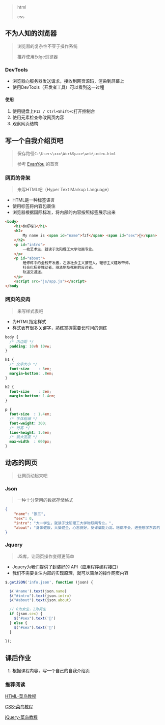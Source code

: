 > html
>
> css

## 不为人知的浏览器

> 浏览器的复杂性不亚于操作系统
>
> 推荐使用Edge浏览器

### DevTools

- 浏览器向服务器发送请求，接收到网页源码，渲染到屏幕上
- 使用DevTools（开发者工具）可以看到这一过程

#### 使用

1. 使用键盘上`F12 / Ctrl+Shift+C`打开控制台
2. 使用元素检查修改网页内容
3. 观察网页结构

## 写一个自我介绍页吧

> 保存路径`C:\Users\xxx\WorkSpace\web\index.html`
>
> 参考 [EvanYou](https://evanyou.me/) 的首页

### 网页的骨架

> 来写HTML吧（Hyper Text Markup Language）

- HTML是一种标签语言
- 使用标签将内容包裹住
- 浏览器根据国际标准，将内部的内容按照标签展示出来

```html
<body>
	<h1>你好呀👋</h1>
	<h2>
		My name is <span id="name">fzf</span> <span id="sex">👦</span>
	</h2>
	<p id="intro">
		一枚艺术生，就读于沈阳理工大学动画专业。
	</p>
	<p id="about">
		是修炼中的全栈开发者，左派社会主义接班人，理想主义建政带师。
		社会化抚养推动者，继承制及死刑的反对者。
		轨道交通迷。
	</p>
	<script src="js/app.js"></script>
</body
```

### 网页的皮肉

> 来写样式表吧

- 为HTML指定样式
- 样式表有很多关键字，熟练掌握需要长时间的训练

```css
body {
  /* 内边距 */
  padding: 10vh 10vw;
}

h1 {
  /* 文字大小 */
  font-size    : 3em;
  margin-bottom: .8em;
}

h2 {
  font-size    : 2em;
  margin-bottom: 1.4em;
}

p {
  font-size  : 1.4em;
  /* 字体粗细 */
  font-weight: 300;
  /* 行高 */
  line-height: 1.6em;
  /* 最大宽度 */
  max-width  : 600px;
}
```

## 动态的网页

> 让网页动起来吧

### Json

> 一种十分常用的数据存储格式

```json
{
    "name": "张三",
    "sex": 0,
    "intro": "大一学生，就读于沈阳理工大学物联网专业。",
    "about": "身体健康，大脑健全，心态良好，反诈骗能力高。啥都不会，进去想学东西的，emmmm没了。"
}
```

### Jquery

> JS库，让网页操作变得更简单

- Jquery为我们提供了封装好的 API（应用程序编程接口）
- 我们不需要关注内部的实现原理，就可以简单的操作网页内容

```js
$.getJSON('info.json', function (json) {

  $('#name').text(json.name)
  $("#intro").text(json.intro)
  $("#about").text(json.about)

  // 0为女生，1为男生
  if (json.sex) {
    $("#sex").text('👦')
  } else {
    $("#sex").text('👧')
  }
  
});
```

## 课后作业

1. 根据课程内容，写一个自己的自我介绍页

### 推荐阅读

[HTML-菜鸟教程](https://www.runoob.com/html/html-tutorial.html)

[CSS-菜鸟教程](https://www.runoob.com/css/css-tutorial.html)

[jQuery-菜鸟教程](https://www.runoob.com/jquery/jquery-tutorial.html)
